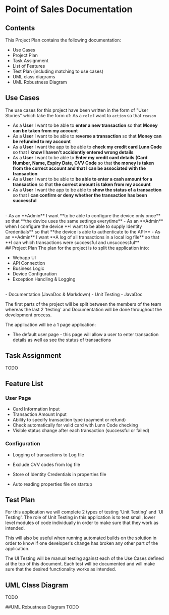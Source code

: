 # Point of Sales Documentation

## Contents
This Project Plan contains the following documentation:
- Use Cases
- Project Plan
- Task Assignment
- List of Features
- Test Plan (including matching to use cases)
- UML class diagrams
- UML Robustness Diagram


## Use Cases
The use cases for this project have been written in the form of "User Stories" which take the form of:
As a `role` I want to `action` so that `reason`

- As a **User** I want to be able to **enter a new transaction** so that **Money can be taken from my account**
- As a **User** I want to be able to **reverse a transaction** so that **Money can be refunded to my account**
- As a **User** I want the app to be able to **check my credit card Lunn Code** so that **I know I haven't accidently entered wrong details**
- As a **User** I want to be able to **Enter my credit card details (Card Number, Name, Expiry Date, CVV Code** so that **the money is taken from the correct account and that I can be associated with the transaction**
- As a **User** I want to be able to **be able to enter a cash amount for a transaction** so that **the correct amount is taken from my account**
- As a **User** I want the app to be able to **show the status of a transaction** so that **I can confirm or deny whether the transaction has been successful**
</br>
- As an **Admin** I want **to be able to configure the device only once** so that **the device uses the same settings everytime** 
- As an **Admin** when I configure the device **I want to be able to supply Identity Credentials** so that **the device is able to authenticate to the API**
- As an **Admin** I want **A log of all transactions in a local log file** so that **I can which transactions were successful and unsuccessful**

</br>
## Project Plan
The plan for the project is to split the application into:

- Webapp UI
- API Connection
- Business Logic
- Device Configuration
- Exception Handling & Logging
</br>
- Documentation (JavaDoc & Markdown)
- Unit Testing
- JavaDoc

The first parts of the project will be split between the members of the team whereas the last 2 'testing' and Documentation will be done throughout the development process.

The application will be a 1 page application:

- The default user page - this page will allow a user to enter transaction details as well as see the status of transactions

## Task Assignment
TODO


## Feature List
### User Page
- Card Information Input
- Transaction Amount Input
- Ability to specify transaction type (payment or refund)
- Check automatically for valid card with Lunn Code checking
- Visible status change after each transaction (successful or failed)

### Configuration
- Logging of transactions to Log file
- Exclude CVV codes from log file

- Store of Identity Credentials in properties file
- Auto reading properties file on startup


## Test Plan
For this application we will complete 2 types of testing 'Unit Testing' and 'UI Testing'. The role of Unit Testing in this application is to test small, lower level modules of code individually in order to make sure that they work as intended.

This will also be useful when running automated builds on the solution in order to know if one developer's change has broken any other part of the application.

The UI Testing will be manual testing against each of the Use Cases defined at the top of this document. Each test will be documented and will make sure that the desired functionality works as intended.

## UML Class Diagram
TODO


##UML Robustness Diagram
TODO